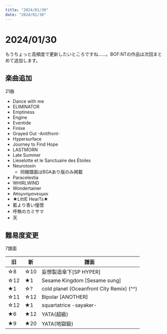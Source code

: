 ```yaml
---
title: "2024/01/30"
date: "2024/01/30"
---
```


# 2024/01/30

もうちょっと高頻度で更新したいところですね……。BOF:NTの作品は次回まとめて追加します。

## 楽曲追加

21曲

- Dance with me
- ELIMINATOR
- Emptiness
- Engine
- Eventide
- Finixe
- Grayed Out -Antifront-
- Hypersurface
- Journey to Find Hope
- LASTMORN
- Late Summer
- Lieselotte et le Sanctuaire des Étoiles
- Neurotoxin
  - 同梱譜面はBGAあり版のみ掲載
- Paracelestia
- WHIRLWIND
- Wondertainer
- Απομνημονευμαι
- ★LittlE HearTs★
- 藍より青い憧憬
- 呼無のカミサマ
- 天

## 難易度変更

7譜面

| 旧 | 新 | 譜面 |
| --- | --- | --- |
|☆8|☆10|妄想製造傘下[SP HYPER]|
|☆12|★1|Sesame Kingdom [Sesame sung]|
|★1|☆?|cold planet (Oceanfront City Remix) (^^)|
|☆11|☆12|Bipolar [ANOTHER]|
|☆12|★1|squartatrice -sayaker-|
|★6|★12|YATA(超級)|
|★9|★20|YATA(地獄級)|